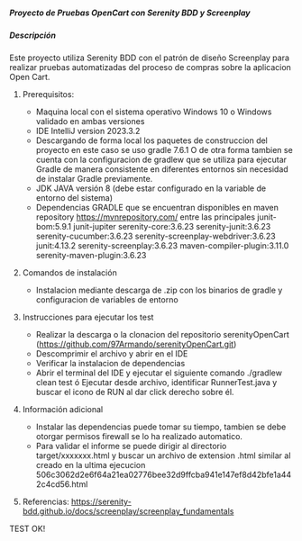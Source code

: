 ##### Proyecto de Pruebas OpenCart con Serenity BDD y Screenplay

##### Descripción
Este proyecto utiliza Serenity BDD con el patrón de diseño Screenplay para
realizar pruebas automatizadas del proceso de compras sobre la aplicacion Open Cart.

1. Prerequisitos:

    - Maquina local con el sistema operativo Windows 10 o Windows validado en ambas versiones
    - IDE IntelliJ version 2023.3.2
    - Descargando de forma local los paquetes de construccion del proyecto en este caso se uso gradle 7.6.1
      O de otra forma tambien se cuenta con la configuracion de gradlew que se utiliza para ejecutar Gradle de manera consistente
      en diferentes entornos sin necesidad de instalar Gradle previamente.
    - JDK JAVA versión 8 (debe estar configurado en la variable de entorno del sistema)
    - Dependencias GRADLE que se encuentran disponibles en maven repository https://mvnrepository.com/ entre las principales
      junit-bom:5.9.1
      junit-jupiter
      serenity-core:3.6.23
      serenity-junit:3.6.23
      serenity-cucumber:3.6.23
      serenity-screenplay-webdriver:3.6.23
      junit:4.13.2
      serenity-screenplay:3.6.23
      maven-compiler-plugin:3.11.0
      serenity-maven-plugin:3.6.23

2. Comandos de instalación

    - Instalacion mediante descarga de .zip con los binarios de gradle y configuracion de variables de entorno

3. Instrucciones para ejecutar los test
   - Realizar la descarga o la clonacion del repositorio serenityOpenCart (https://github.com/97Armando/serenityOpenCart.git)
   - Descomprimir el archivo y abrir en el IDE
   - Verificar la instalacion de dependencias
   - Abrir el terminal del IDE y ejecutar el siguiente comando ./gradlew clean test ó
     Ejecutar desde archivo, identificar RunnerTest.java y buscar el icono de RUN al dar click derecho sobre él.

4. Información adicional
   - Instalar las dependencias puede tomar su tiempo, tambien se debe otorgar permisos firewall se lo ha realizado automatico.
   - Para validar el informe se puede dirigir al directorio target/xxxxxxx.html y buscar un archivo de extension .html 
     similar al creado en la ultima ejecucion 506c3062d2e6f64a21ea02776bee32d9ffcba941e147ef8d42bfe1a442c4cd56.html

5. Referencias:
   https://serenity-bdd.github.io/docs/screenplay/screenplay_fundamentals

TEST OK!    